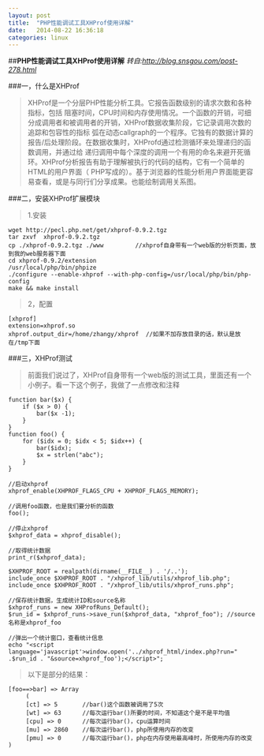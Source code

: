 ```yaml
---
layout: post
title:  "PHP性能调试工具XHProf使用详解"
date:   2014-08-22 16:36:18
categories: linux
---
```


##**PHP性能调试工具XHProf使用详解**
*转自:http://blog.snsgou.com/post-278.html*

###一，什么是XHProf
>XHProf是一个分层PHP性能分析工具。它报告函数级别的请求次数和各种指标，包括 阻塞时间，CPU时间和内存使用情况。一个函数的开销，可细分成调用者和被调用者的开销，XHProf数据收集阶段，它记录调用次数的追踪和包容性的指标 弧在动态callgraph的一个程序。它独有的数据计算的报告/后处理阶段。在数据收集时，XHProfd通过检测循环来处理递归的函数调用，并通过给 递归调用中每个深度的调用一个有用的命名来避开死循环。XHProf分析报告有助于理解被执行的代码的结构，它有一个简单的HTML的用户界面（ PHP写成的）。基于浏览器的性能分析用户界面能更容易查看，或是与同行们分享成果。也能绘制调用关系图。

###二，安装XHProf扩展模块
>1.安装

    wget http://pecl.php.net/get/xhprof-0.9.2.tgz
    tar zxvf  xhprof-0.9.2.tgz
    cp ./xhprof-0.9.2.tgz ./www         //xhprof自身带有一个web版的分析页面，放到我的web服务器下面
    cd xhprof-0.9.2/extension
    /usr/local/php/bin/phpize
    ./configure --enable-xhprof --with-php-config=/usr/local/php/bin/php-config
    make && make install
  
>2，配置

    [xhprof]
    extension=xhprof.so
    xhprof.output_dir=/home/zhangy/xhprof  //如果不加存放目录的话，默认是放在/tmp下面
    
###三，XHProf测试

>前面我们说过了，XHProf自身带有一个web版的测试工具，里面还有一个小例子。看一下这个例子，我做了一点修改和注释

    function bar($x) {
	    if ($x > 0) {
		    bar($x -1);
	    }
    }
    function foo() {
	    for ($idx = 0; $idx < 5; $idx++) {
		    bar($idx);
		    $x = strlen("abc");
	    }
    }  

    //启动xhprof
    xhprof_enable(XHPROF_FLAGS_CPU + XHPROF_FLAGS_MEMORY);  

    //调用foo函数，也是我们要分析的函数
    foo();  

    //停止xhprof
    $xhprof_data = xhprof_disable();  

    //取得统计数据
    print_r($xhprof_data);  

    $XHPROF_ROOT = realpath(dirname(__FILE__) . '/..');
    include_once $XHPROF_ROOT . "/xhprof_lib/utils/xhprof_lib.php";
    include_once $XHPROF_ROOT . "/xhprof_lib/utils/xhprof_runs.php";  

    //保存统计数据，生成统计ID和source名称
    $xhprof_runs = new XHProfRuns_Default();
    $run_id = $xhprof_runs->save_run($xhprof_data, "xhprof_foo"); //source名称是xhprof_foo  

    //弹出一个统计窗口，查看统计信息
    echo "<script language='javascript'>window.open('../xhprof_html/index.php?run=" .$run_id . "&source=xhprof_foo');</script>";


>以下是部分的结果：

    [foo==>bar] => Array
         (
         [ct] => 5       //bar()这个函数被调用了5次
         [wt] => 63      //每次运行bar()所要的时间，不知道这个是不是平均值
         [cpu] => 0      //每次运行bar()，cpu运算时间
         [mu] => 2860    //每次运行bar()，php所使用内存的改变
         [pmu] => 0      //每次运行bar()，php在内存使用最高峰时，所使用内存的改变
    )
    
        
